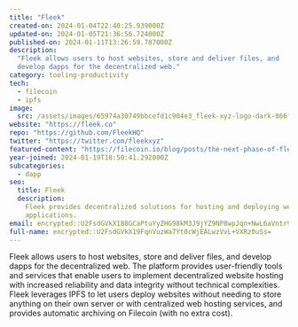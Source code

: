 ```yaml
---
title: "Fleek"
created-on: 2024-01-04T22:40:25.939000Z
updated-on: 2024-01-05T21:36:56.724000Z
published-on: 2024-01-11T13:26:59.787000Z
description:
  "Fleek ​​allows users to host websites, store and deliver files, and
  develop dapps for the decentralized web."
category: tooling-productivity
tech:
  - filecoin
  - ipfs
image:
  src: /assets/images/65974a30749bbcefd1c904e3_fleek-xyz-logo-dark-866fe3a5fd4b25673eebd25c841bfe30.png
website: "https://fleek.co"
repo: "https://github.com/FleekHQ"
twitter: "https://twitter.com/fleekxyz"
featured-content: "https://filecoin.io/blog/posts/the-next-phase-of-fleek-with-filecoin/"
year-joined: 2024-01-19T18:50:41.292000Z
subcategories:
  - dapp
seo:
  title: Fleek
  description:
    Fleek provides decentralized solutions for hosting and deploying web
    applications.
email: encrypted::U2FsdGVkX188GCaPtuYyZHG98kM3J9jYZ9NP8wpJqn+NwL6aVntr9Ot4gzVcGz+P
full-name: encrypted::U2FsdGVkX19FqnVuzWa7Yt0cWjEALwzVvL+VXRz0uSs=
---
```


Fleek ​​allows users to host websites, store and deliver files, and develop dapps for the decentralized web. The platform provides user-friendly tools and services that enable users to implement decentralized website hosting with increased reliability and data integrity without technical complexities. Fleek leverages IPFS to let users deploy websites without needing to store anything on their own server or with centralized web hosting services, and provides automatic archiving on Filecoin (with no extra cost).
